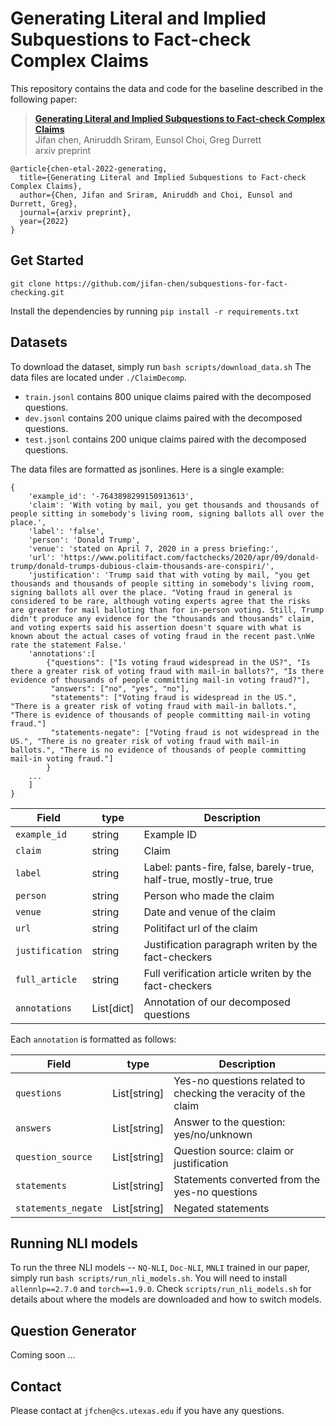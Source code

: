 # Generating Literal and Implied Subquestions to Fact-check Complex Claims

This repository contains the data and code for the baseline described in the following paper:

> [**Generating Literal and Implied Subquestions to Fact-check Complex Claims**](https://arxiv.org/pdf/2205.06938.pdf)<br/>
> Jifan chen, Aniruddh Sriram, Eunsol Choi, Greg Durrett<br/>
> arxiv preprint
```
@article{chen-etal-2022-generating,
  title={Generating Literal and Implied Subquestions to Fact-check Complex Claims},
  author={Chen, Jifan and Sriram, Aniruddh and Choi, Eunsol and Durrett, Greg},
  journal={arxiv preprint},
  year={2022}
}
```

## Get Started
`git clone https://github.com/jifan-chen/subquestions-for-fact-checking.git`

Install the dependencies by running 
`pip install -r requirements.txt`

 
## Datasets

To download the dataset, simply run `bash scripts/download_data.sh`
The data files are located under `./ClaimDecomp`.

- `train.jsonl` contains 800 unique claims paired with the decomposed questions.
- `dev.jsonl` contains 200 unique claims paired with the decomposed questions.
- `test.jsonl` contains 200 unique claims paired with the decomposed questions.

The data files are formatted as jsonlines. Here is a single example:
```
{
    'example_id': '-7643898299150913613',
    'claim': 'With voting by mail, you get thousands and thousands of people sitting in somebody's living room, signing ballots all over the place.',
    'label': 'false',
    'person': 'Donald Trump',
    'venue': 'stated on April 7, 2020 in a press briefing:',
    'url': 'https://www.politifact.com/factchecks/2020/apr/09/donald-trump/donald-trumps-dubious-claim-thousands-are-conspiri/',
    'justification': 'Trump said that with voting by mail, "you get thousands and thousands of people sitting in somebody's living room, signing ballots all over the place. "Voting fraud in general is considered to be rare, although voting experts agree that the risks are greater for mail balloting than for in-person voting. Still, Trump didn't produce any evidence for the "thousands and thousands" claim, and voting experts said his assertion doesn't square with what is known about the actual cases of voting fraud in the recent past.\nWe rate the statement False.'
    'annotations':[
        {"questions": ["Is voting fraud widespread in the US?", "Is there a greater risk of voting fraud with mail-in ballots?", "Is there evidence of thousands of people committing mail-in voting fraud?"],
         "answers": ["no", "yes", "no"],
         "statements": ["Voting fraud is widespread in the US.", "There is a greater risk of voting fraud with mail-in ballots.", "There is evidence of thousands of people committing mail-in voting fraud."]
         "statements-negate": ["Voting fraud is not widespread in the US.", "There is no greater risk of voting fraud with mail-in ballots.", "There is no evidence of thousands of people committing mail-in voting fraud."]
        }
    ...
    ]
}
```

| Field            |    type     | Description                                                                              |
|------------------|-------------|------------------------------------------------------------------------------------------|
| `example_id`     |    string  | Example ID                                                                          |
| `claim`          |    string  | Claim                                                                                    |
| `label`          |    string  | Label: pants-fire, false, barely-true, half-true, mostly-true, true                      |
| `person`         |    string  | Person who made the claim                                                                |
| `venue`          |    string  | Date and venue of the claim                                                              |
| `url`            |    string  | Politifact url of the claim                                                              |
| `justification`  |    string  | Justification paragraph writen by the fact-checkers                                      |
| `full_article`   |    string  | Full verification article writen by the fact-checkers                                    |
| `annotations`    |    List[dict]    | Annotation of our decomposed questions                                             |

Each `annotation` is formatted as follows:

| Field            |    type     | Description                                                                              |
|------------------|-------------|------------------------------------------------------------------------------------------|
| `questions`         |  List[string]  | Yes-no questions related to checking the veracity of the claim                   |
| `answers`           |  List[string]  | Answer to the question: yes/no/unknown                   |
| `question_source`   |  List[string]  | Question source: claim or justification
| `statements`        |  List[string]  | Statements converted from the yes-no questions                                   |
| `statements_negate` |  List[string]  | Negated statements    |

## Running NLI models
To run the three NLI models -- `NQ-NLI`, `Doc-NLI`, `MNLI` trained in our paper, simply run `bash scripts/run_nli_models.sh`. You will need to install `allennlp==2.7.0` and `torch==1.9.0`. Check `scripts/run_nli_models.sh` for details about where the models are downloaded and how to switch models. 

## Question Generator
Coming soon ...

## Contact 

Please contact at `jfchen@cs.utexas.edu` if you have any questions.